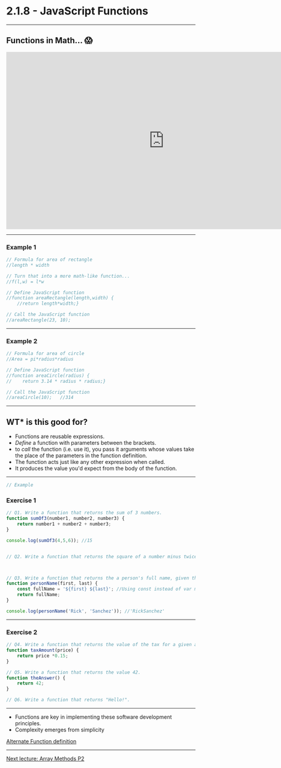# 2.1.8 - JavaScript Functions

---

## Functions in Math... 😱

<iframe width="840" height="472" src="https://www.youtube.com/embed/VhokQhjl5t0" frameborder="0" allowfullscreen></iframe>

---

### Example 1

```js
// Formula for area of rectangle
//length * width

// Turn that into a more math-like function...
//f(l,w) = l*w

// Define JavaScript function
//function areaRectangle(length,width) {
    //return length*width;}

// Call the JavaScript function
//areaRectangle(23, 10);

```

---

### Example 2

```js
// Formula for area of circle
//Area = pi*radius*radius

// Define JavaScript function
//function areaCircle(radius) {
//    return 3.14 * radius * radius;}

// Call the JavaScript function
//areaCircle(10);   //314

```

---

## WT* is this good for?

- Functions are reusable expressions.
- _Define_ a function with parameters between the brackets.
- to _call_ the function (i.e. use it), you pass it arguments whose values take the place of the parameters in the function definition.
- The function acts just like any other expression when called.
- It produces the value you'd expect from the body of the function.

---

```js
// Example

```

### Exercise 1

```js
// Q1. Write a function that returns the sum of 3 numbers.
function sumOf3(number1, number2, number3) {
    return number1 + number2 + number3;
}

console.log(sumOf3(4,5,6)); //15 


// Q2. Write a function that returns the square of a number minus twice the number.



// Q3. Write a function that returns the a person's full name, given their first and last names.
function personName(first, last) {
    const fullName = '${first} ${last}'; //Using const instead of var makes sure it disappears after the function ran.
    return fullName;
}

console.log(personName('Rick', 'Sanchez')); //'RickSanchez'


```

---

### Exercise 2

```js
// Q4. Write a function that returns the value of the tax for a given amount.
function taxAmount(price) {
    return price *0.15;
}

// Q5. Write a function that returns the value 42.
function theAnswer() {
    return 42;
}

// Q6. Write a function that returns "Hello!".


```

---

- Functions are key in implementing these software development principles.
- Complexity emerges from simplicity

[Alternate Function definition](https://www.cs.utah.edu/~germain/PPS/Topics/functions.html)

---

[Next lecture: Array Methods P2](../lecture-9-array-methods-2)
